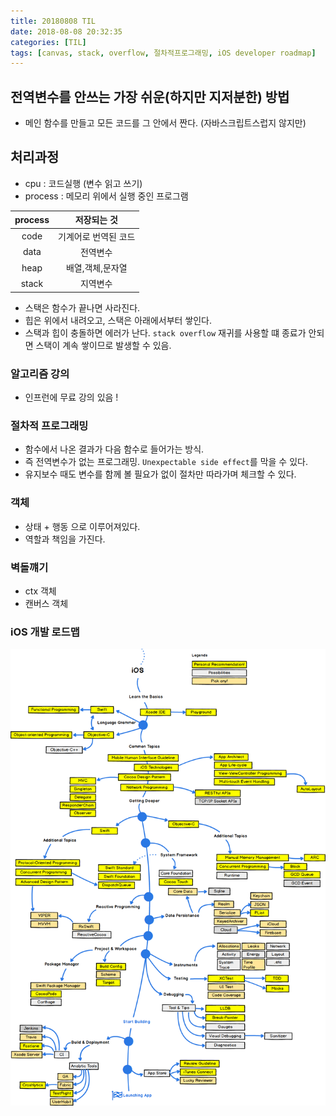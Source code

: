 ```yaml
---
title: 20180808 TIL
date: 2018-08-08 20:32:35
categories: [TIL]
tags: [canvas, stack, overflow, 절차적프로그래밍, iOS developer roadmap]
---
```

## 전역변수를 안쓰는 가장 쉬운(하지만 지저분한) 방법
- 메인 함수를 만들고 모든 코드를 그 안에서 짠다. (자바스크립트스럽지 않지만)

## 처리과정
- cpu : 코드실행 (변수 읽고 쓰기)
- process : 메모리 위에서 실행 중인 프로그램

| process | 저장되는 것 |
|:-:|:-:|
| code | 기계어로 번역된 코드 |
| data | 전역변수 |
| heap | 배열,객체,문자열 |
| stack | 지역변수 |

- 스택은 함수가 끝나면 사라진다.
- 힙은 위에서 내려오고, 스택은 아래에서부터 쌓인다.
- 스택과 힙이 충돌하면 에러가 난다. `stack overflow` 재귀를 사용할 떄 종료가 안되면 스택이 계속 쌓이므로 발생할 수 있음.

### 알고리즘 강의
- 인프런에 무료 강의 있음 !

### 절차적 프로그래밍
- 함수에서 나온 결과가 다음 함수로 들어가는 방식.
- 즉 전역변수가 없는 프로그래밍. `Unexpectable side effect`를 막을 수 있다.
- 유지보수 때도 변수를 함께 볼 필요가 없이 절차만 따라가며 체크할 수 있다.

### 객체
- 상태 + 행동 으로 이루어져있다.
- 역할과 책임을 가진다.

### 벽돌꺠기
- ctx 객체 
- 캔버스 객체

### iOS 개발 로드맵
![iOS developer roadmap](20180808-TIL/ios_developer_roadmap.png "iOS developer roadmap")

